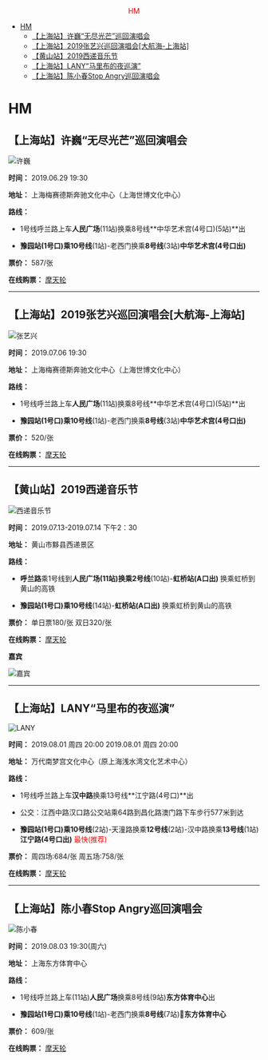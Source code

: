 <center><font color="#dd0000">HM</font></center>

- [HM](#hm)
  * [【上海站】许巍“无尽光芒”巡回演唱会](#【上海站】许巍“无尽光芒”巡回演唱会)
  * [【上海站】2019张艺兴巡回演唱会[大航海-上海站]](#-----2019-----------------)
  * [【黄山站】2019西递音乐节](#-----2019-----)
  * [【上海站】LANY“马里布的夜巡演”](#-----lany---------)
  * [【上海站】陈小春Stop Angry巡回演唱会](#--------stop-angry-----)

# HM

## 【上海站】许巍“无尽光芒”巡回演唱会
![许巍](https://img0.tking.cn/assets/img/5Rzy7SksST_.jpg "许巍")

**时间：** 2019.06.29 19:30

**地址：** 上海梅赛德斯奔驰文化中心（上海世博文化中心）

**路线：** 
* 1号线呼兰路上车**人民广场**(11站)换乘8号线**中华艺术宫(4号口)(5站)**出

* **豫园站(1号口)**乘**10号线**(1站)-老西门换乘**8号线**(3站)**中华艺术宫(4号口出)**

**票价：** 587/张

**在线购票：** [摩天轮](https://www.moretickets.com/content/5ca421b2c756b12648a5d2a1)

---

## 【上海站】2019张艺兴巡回演唱会[大航海-上海站]
![张艺兴](https://img2.tking.cn/assets/img/jcEhQiRTCj_.jpg "张艺兴")

**时间：** 2019.07.06 19:30

**地址：** 上海梅赛德斯奔驰文化中心（上海世博文化中心）

**路线：** 
* 1号线呼兰路上车**人民广场**(11站)换乘8号线**中华艺术宫(4号口)(5站)**出

* **豫园站(1号口)**乘**10号线**(1站)-老西门换乘**8号线**(3站)**中华艺术宫(4号口出)**

**票价：** 520/张

**在线购票：** [摩天轮](https://www.moretickets.com/content/5ce7830d908c38512dde64c4)

---
## 【黄山站】2019西递音乐节
![西递音乐节](https://img0.tking.cn/assets/img/iCh3p5dhKX_.png "西递音乐节")

**时间：** 2019.07.13-2019.07.14 下午2：30

**地址：**  黄山市黟县西递景区

**路线：** 
* **呼兰路**乘1号线到**人民广场(11站)**换乘**2号线**(10站)-**虹桥站(A口出)** 换乘虹桥到黄山的高铁

* **豫园站(1号口)**乘**10号线**(14站)-**虹桥站(A口出)** 换乘虹桥到黄山的高铁

**票价：** 单日票180/张 双日320/张

**在线购票：** [摩天轮](https://www.moretickets.com/content/5d0867af908c385e2cc0f5fb)

**嘉宾** 

![嘉宾](https://img2.tking.cn/assets/img/ptjnNydJZ2_.png "嘉宾")

---
## 【上海站】LANY“马里布的夜巡演”
![LANY](https://img2.tking.cn/assets/img/rWKmTmrptr_.jpg "LANY")

**时间：** 2019.08.01 周四 20:00  2019.08.01 周四 20:00

**地址：** 万代南梦宫文化中心（原上海浅水湾文化艺术中心）

**路线：** 
* 1号线呼兰路上车**汉中路**换乘13号线**江宁路(4号口)**出

* 公交：江西中路汉口路公交站乘64路到昌化路澳门路下车步行577米到达

* **豫园站(1号口)**乘**10号线**(2站)-天潼路换乘**12号线**(2站)-汉中路换乘**13号线**(1站)**江宁路(4号口出)** <span style="color:red">最快(推荐)</span>

**票价：** 周四场:684/张 周五场:758/张

**在线购票：** [摩天轮](https://www.moretickets.com/content/5c99d256c756b10b4a3e8f81#intro_panel)


---
## 【上海站】陈小春Stop Angry巡回演唱会
![陈小春](https://img0.tking.cn/assets/img/eX3ya6dDzY_.jpg "陈小春")

**时间：** 2019.08.03 19:30(周六)

**地址：** 上海东方体育中心

**路线：** 
* 1号线呼兰路上车(11站)**人民广场**换乘8号线(9站)**东方体育中心**出

* **豫园站(1号口)**乘**10号线**(1站)-老西门换乘**8号线**(7站)**东方体育中心**

**票价：** 609/张

**在线购票：** [摩天轮](https://www.moretickets.com/content/5bad97c5908c38629957c9d3)